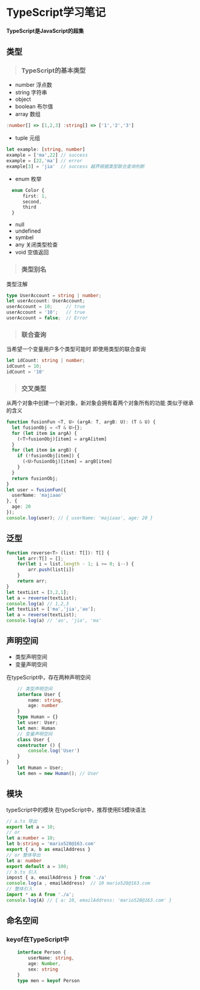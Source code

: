 # TypeScript学习笔记
#### TypeScript是JavaScript的超集
## 类型
> ### TypeScript的基本类型
- number  浮点数 
- string  字符串 
- object 
- boolean 布尔值
- array   数组
``` TypeScript
:number[] => [1,2,3] :string[] => ['1','2','3']
```
- tuple   元组
``` typeScript
let example: [string, number]  
example = ['ma',22] // success
example = [22,'ma'] // error
example[3] = 'jia'  // success 越界根据类型联合查询判断
```
- enum     枚举
``` typeScript
  enum Color {
      first: 1,
      second,
      third
  }
```
- null
- undefined
- symbel
- any      关闭类型检查
- void     空值返回
> ### 类型别名
类型注解
``` typeScript
type UserAccount = string | number;
let userAccount: UserAccount;
userAccount = 10;     // true
userAccount = '10';   // true
userAccount = false;  // Error
```
> ### 联合查询
当希望一个变量用户多个类型可能时 即使用类型的联合查询
``` typeScript
let idCount: string | number;
idCount = 10;
idCount = '10'
```
> ### 交叉类型
从两个对象中创建一个新对象，新对象会拥有着两个对象所有的功能 类似于继承的含义
``` typeScript
function fusionFun <T, U> (argA: T, argB: U): (T & U) {
  let fusionObj = <T & U>{};
  for (let item in argA) {
    (<T>fusionObj)[item] = argA[item]
  }
  for (let item in argB) {
    if (!fusionObj[item]) {
      (<U>fusionObj)[item] = argB[item]
    }
  }
  return fusionObj;
}
let user = fusionFun({
  userName: 'majiaao'
}, {
  age: 20
});
console.log(user); // { userName: 'majiaao', age: 20 }
```
## 泛型
``` TypeScript
function reverse<T> (list: T[]): T[] {
    let arr:T[] = [];
    for(let i = list.length - 1; i >= 0; i--) {
        arr.push(list[i])
    }
    return arr;
}
let textList = [3,2,1];
let a = reverse(textList);
console.log(a) // 1,2,3
let textList = ['ma','jia','ao'];
let a = reverse(textList);
console.log(a) // 'ao', 'jia', 'ma'
```
## 声明空间
 - 类型声明空间
 - 变量声明空间

在typeScript中，存在两种声明空间
``` typeScript
    // 类型声明空间
    interface User {
        name: string,
        age: number
    }
    type Human = {}
    let user: User;
    let men: Human
    // 变量声明空间
    class User {
    constructor () {
        console.log('User')
    }
}
    let Human = User;
    let men = new Human(); // User
```
## 模块
typeScript中的模块 在typeScript中，推荐使用ES模块语法
``` typeScript
// a.ts 导出
export let a = 10;
// or 
let a:number = 10;
let b:string = 'mario528@163.com'
export { a, b as emailAddress }
// or 整体导出
let a: number
export default a = 100;
// b.ts 引入
impost { a, emailAddress } from './a'
console.log(a , emailAddress)  // 10 mario528@163.com 
// 整体引入
import * as A from './a';
console.log(A) // { a: 10, emailAddress: 'mario528@163.com' }
```
## 命名空间
### keyof在TypeScript中
``` typeScript
    interface Person {
        userName: string,
        age: Number,
        sex: string
    }
    type men = keyof Person
```